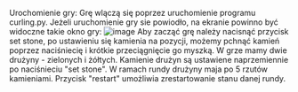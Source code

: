 Urochomienie gry:
Grę wlączą się poprzez uruchomienie programu curling.py.
Jeżeli uruchomienie gry sie powiodło, na ekranie powinno być widoczne takie okno gry:
![image](https://github.com/jparzysz/WFIT24L_Curling/assets/173381946/2c02818e-65ed-4321-a264-e29cef5af4c4)
Aby zacząć grę należy nacisnąć przycisk set stone, po ustawieniu się kamienia na pozycji, możemy pchnąć kamień poprzez naciśniecię i krótkie przeciągnięcie go myszką. 
W grze mamy dwie drużyny - zielonych i żółtych.  Kamienie drużyn są ustawiene naprzemiennie po naciśnieciu "set stone".
W ramach rundy drużyny maja po 5 rzutów kamieniami.
Przycisk "restart" umożliwia zrestartowanie stanu danej rundy.
